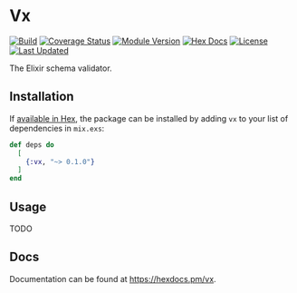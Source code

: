 # Vx

[![Build](https://github.com/tlux/vx/actions/workflows/elixir.yml/badge.svg)](https://github.com/tlux/vx/actions/workflows/elixir.yml)
[![Coverage Status](https://coveralls.io/repos/github/tlux/vx/badge.svg?branch=main)](https://coveralls.io/github/tlux/vx?branch=main)
[![Module Version](https://img.shields.io/hexpm/v/vx.svg)](https://hex.pm/packages/vx)
[![Hex Docs](https://img.shields.io/badge/hex-docs-lightgreen.svg)](https://hexdocs.pm/vx/)
[![License](https://img.shields.io/hexpm/l/vx.svg)](https://github.com/tlux/vx/blob/main/LICENSE.md)
[![Last Updated](https://img.shields.io/github/last-commit/tlux/vx.svg)](https://github.com/tlux/vx/commits/main)

The Elixir schema validator.

## Installation

If [available in Hex](https://hex.pm/docs/publish), the package can be installed
by adding `vx` to your list of dependencies in `mix.exs`:

```elixir
def deps do
  [
    {:vx, "~> 0.1.0"}
  ]
end
```

## Usage

TODO

## Docs

Documentation can be found at <https://hexdocs.pm/vx>.
